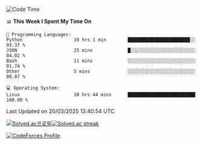 
<!--START_SECTION:waka-->
![Code Time](http://img.shields.io/badge/Code%20Time-3%2C751%20hrs%2032%20mins-blue)

📊 **This Week I Spent My Time On** 

```text
💬 Programming Languages: 
Python                   10 hrs 1 min        ███████████████████████░░   93.37 % 
JSON                     25 mins             █░░░░░░░░░░░░░░░░░░░░░░░░   04.02 % 
Bash                     11 mins             ░░░░░░░░░░░░░░░░░░░░░░░░░   01.74 % 
Other                    5 mins              ░░░░░░░░░░░░░░░░░░░░░░░░░   00.87 % 

💻 Operating System: 
Linux                    10 hrs 44 mins      █████████████████████████   100.00 % 
```


 Last Updated on 20/03/2025 13:40:54 UTC
<!--END_SECTION:waka-->


[![Solved.ac프로필](http://mazassumnida.wtf/api/generate_badge?boj=hckim96)](https://solved.ac/hckim96)[![Solved.ac streak](http://mazandi.herokuapp.com/api?handle=hckim96&theme=dark)](https://solved.ac/hckim96)


[![CodeForces Profile](https://cf.leed.at?id=hckim96)](https://codeforces.com/profile/hckim96)

